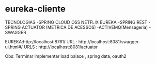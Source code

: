 # eureka-cliente

TECNOLOGIAS
-SPRING CLOUD OSS NETFLIX EUREKA 
-SPRING REST
-SPRING ACTUATOR (METRICA DE ACESSOS)
-ACTIVEMQ(Mensageria) 
-SWAGGER

EUREKA:http://localhost:8761/
URL : http://localhost:8081/swagger-ui.html#/
URLS : http://localhost:8081/actuator


Obs: Terminar implementar load balace , spring data, oauth2
